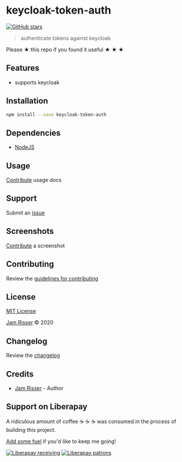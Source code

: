 # keycloak-token-auth

[![GitHub stars](https://img.shields.io/github/stars/codejamninja/keycloak-token-auth.svg?style=social&label=Stars)](https://github.com/codejamninja/keycloak-token-auth)

> authenticate tokens against keycloak

Please ★ this repo if you found it useful ★ ★ ★

## Features

- supports keycloak

## Installation

```sh
npm install --save keycloak-token-auth
```

## Dependencies

- [NodeJS](https://nodejs.org)

## Usage

[Contribute](https://github.com/codejamninja/keycloak-token-auth/blob/master/CONTRIBUTING.md) usage docs

## Support

Submit an [issue](https://github.com/codejamninja/keycloak-token-auth/issues/new)

## Screenshots

[Contribute](https://github.com/codejamninja/keycloak-token-auth/blob/master/CONTRIBUTING.md) a screenshot

## Contributing

Review the [guidelines for contributing](https://github.com/codejamninja/keycloak-token-auth/blob/master/CONTRIBUTING.md)

## License

[MIT License](https://github.com/codejamninja/keycloak-token-auth/blob/master/LICENSE)

[Jam Risser](https://codejam.ninja) © 2020

## Changelog

Review the [changelog](https://github.com/codejamninja/keycloak-token-auth/blob/master/CHANGELOG.md)

## Credits

- [Jam Risser](https://codejam.ninja) - Author

## Support on Liberapay

A ridiculous amount of coffee ☕ ☕ ☕ was consumed in the process of building this project.

[Add some fuel](https://liberapay.com/codejamninja/donate) if you'd like to keep me going!

[![Liberapay receiving](https://img.shields.io/liberapay/receives/codejamninja.svg?style=flat-square)](https://liberapay.com/codejamninja/donate)
[![Liberapay patrons](https://img.shields.io/liberapay/patrons/codejamninja.svg?style=flat-square)](https://liberapay.com/codejamninja/donate)
